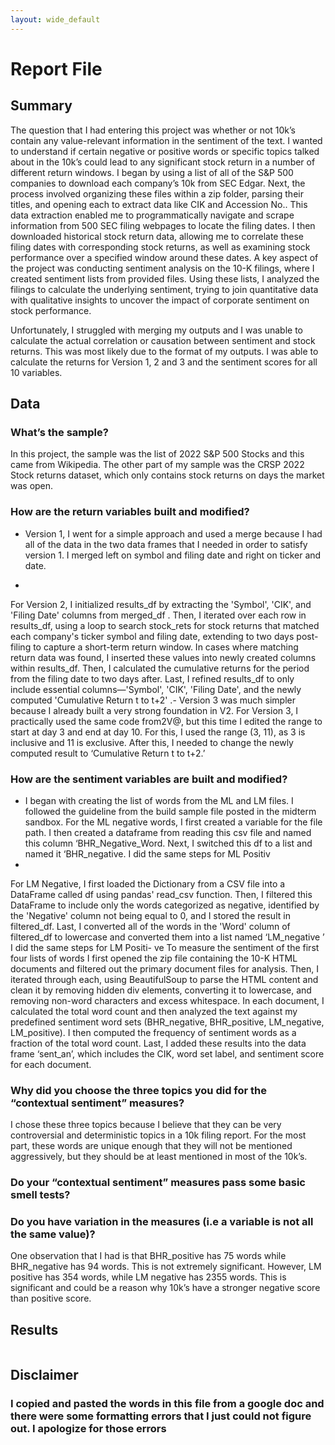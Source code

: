 ```yaml
---
layout: wide_default
---    
```


# Report File

## Summary

The question that I had entering this project was whether or not 10k’s contain any value-relevant information in the sentiment of the text. I wanted to understand if certain negative or positive words or specific topics talked about in the 10k’s could lead to any significant stock return in a number of different return windows. I began by using a list of all of the S&P 500 companies to download each company’s 10k from SEC Edgar.  Next, the process involved organizing these files within a zip folder, parsing their titles, and opening each to extract data like CIK and Accession No.. This data extraction enabled me to programmatically navigate and scrape information from 500 SEC filing  webpages to locate the filing dates. I then downloaded historical stock return data, allowing me to correlate these filing dates with corresponding stock returns, as well as examining stock performance over a specified window around these dates. A key aspect of the project was conducting sentiment analysis on the 10-K filings, where I created sentiment lists from provided files. Using these lists, I analyzed the filings to calculate the underlying sentiment, trying to join quantitative data with qualitative insights to uncover the impact of corporate sentiment on stock performance.

Unfortunately, I struggled with merging my outputs and I was unable to calculate the actual correlation or causation between sentiment and stock returns. This was most likely due to the format of my outputs. I was able to calculate the returns for Version 1, 2 and 3 and the sentiment scores for all 10 variables. 


## Data

### What’s the sample?
In this project, the sample was the list of 2022 S&P 500 Stocks and this came from Wikipedia. The other part of my sample was the CRSP 2022 Stock returns dataset, which only contains stock returns on days the market was open. 


### How are the return variables built and modified? 
- Version 1, I went for a simple approach and used a merge because I had all of the data in the two data frames that I needed in order to satisfy version 1. I merged left on symbol and filing date and right on ticker and date.

- 
For Version 2,  I initialized results_df by extracting the 'Symbol', 'CIK', and 'Filing Date' columns from merged_df . Then, I iterated over each row in results_df, using a loop to search stock_rets for stock returns that matched each company's ticker symbol and filing date, extending to two days post-filing to capture a short-term return window. In cases where matching return data was found, I inserted these values into newly created columns within results_df. Then, I calculated the cumulative returns for the period from the filing date to two days after. Last, I refined results_df to only include essential columns—'Symbol', 'CIK', 'Filing Date', and the newly computed 'Cumulative Return t to t+2'
.- 
Version 3 was much simpler because I already built a very strong foundation in V2. For Version 3, I practically used the same code from2V@, but this time I edited the range to start at day 3 and end at day 10. For this, I used the range (3, 11), as 3 is inclusive and 11 is exclusive. After this, I needed to change the newly computed result to ‘Cumulative Return t to t+2.’


### How are the sentiment variables are built and modified?

- I began with creating the list of words from the ML and LM files. I followed the guideline from the build sample file posted in the midterm sandbox. For the ML negative words, I first created a variable for the file path. I then created a dataframe from reading this csv file and named this column ‘BHR_Negative_Word. Next, I switched this df to a list and named it ‘BHR_negative. 
I did the same steps for ML Positiv
- 
For LM Negative,  I first loaded the Dictionary from a CSV file into a DataFrame called df using pandas' read_csv function. Then, I filtered this DataFrame to include only the words categorized as negative, identified by the 'Negative' column not being equal to 0, and I stored the result in filtered_df. Last, I converted all of the words in the 'Word' column of filtered_df to lowercase and converted them into a list named  ‘LM_negative ’
I did the same steps for LM Positi- ve
To measure the sentiment of the first four lists of words I first opened the zip file containing the 10-K HTML documents and filtered out the primary document files for analysis. Then, I iterated through each, using BeautifulSoup to parse the HTML content and clean it by removing hidden div elements, converting it to lowercase, and removing non-word characters and excess whitespace. In each document, I calculated the total word count and then analyzed the text against my predefined sentiment word sets (BHR_negative, BHR_positive, LM_negative, LM_positive). I then computed the frequency of sentiment words as a fraction of the total word count. Last, I added these results into the data frame ‘sent_an’, which includes the CIK, word set label, and sentiment score for each document.


### Why did you choose the three topics you did for the “contextual sentiment” measures?

I chose these three topics because I believe that they can be very controversial and deterministic topics in a 10k filing report. For the most part, these words are unique enough that they will not be mentioned aggressively, but they should be at least mentioned in most of the 10k’s. 

### Do your “contextual sentiment” measures pass some basic smell tests?


### Do you have variation in the measures (i.e a variable is not all the same value)?


One observation that I had is that BHR_positive has 75 words while BHR_negative has 94 words. This is not extremely significant. 
However, LM positive has 354 words, while LM negative has 2355 words. This is significant and could be a reason why 10k’s have a stronger negative score than positive score. 


## Results


```python

```

## Disclaimer

### I copied and pasted the words in this file from a google doc and there were some formatting errors that I just could not figure out. I apologize for those errors


